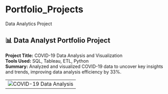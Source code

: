# Portfolio_Projects
Data Analytics Project
## 📊 Data Analyst Portfolio Project

**Project Title:** COVID-19 Data Analysis and Visualization  
**Tools Used:** SQL, Tableau, ETL, Python  
**Summary:** Analyzed and visualized COVID-19 data to uncover key insights and trends, improving data analysis efficiency by 33%.

<table>
  <tr>
    <td>
      <img src="https://github-readme-stats.vercel.app/api/pin/?username=rahulmudliar&repo=COVID-19-Data-Analysis&theme=flag-india&bg_color=0000FF&text_color=ffffff&title_color=ff9933&icon_color=138808" alt="COVID-19 Data Analysis">
    </td>
  </tr>
</table>
